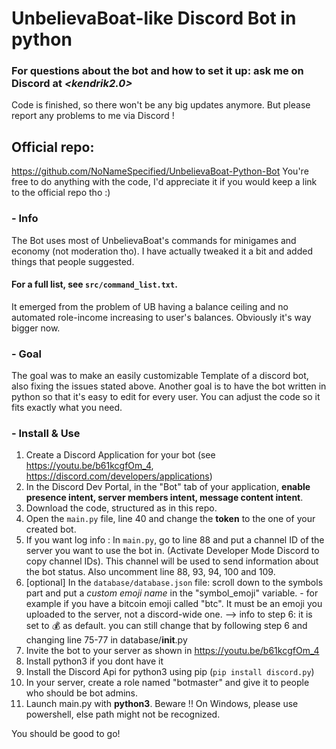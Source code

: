 # **UnbelievaBoat-like Discord Bot in python**
### For questions about the bot and how to set it up: ask me on Discord at *<kendrik2.0>*

Code is finished, so there won't be any big updates anymore.
But please report any problems to me via Discord !

## Official repo:   
https://github.com/NoNameSpecified/UnbelievaBoat-Python-Bot
You're free to do anything with the code, I'd appreciate it if you would keep a link to the official repo tho :)


### - Info
The Bot uses most of UnbelievaBoat's commands for minigames and economy (not moderation tho).
I have actually tweaked it a bit and added things that people suggested. 
#### For a full list, see `src/command_list.txt`.
It emerged from the problem of UB having a balance ceiling and no automated role-income increasing to user's balances.
Obviously it's way bigger now.

### - Goal
The goal was to make an easily customizable Template of a discord bot, also fixing the issues stated above.
Another goal is to have the bot written in python so that it's easy to edit for every user. You can adjust the code so it fits exactly what you need.

### - Install & Use
1. Create a Discord Application for your bot (see https://youtu.be/b61kcgfOm_4, https://discord.com/developers/applications)
2. In the Discord Dev Portal, in the "Bot" tab of your application, **enable presence intent, server members intent, message content intent**.
3. Download the code, structured as in this repo.
4. Open the `main.py` file, line 40 and change the **token** to the one of your created bot.
5. If you want log info : In `main.py`, go to line 88 and put a channel ID of the server you want to use the bot in. (Activate Developer Mode Discord to copy channel IDs). This channel will be used to send information about the bot status. Also uncomment line 88, 93, 94, 100 and 109.
7. [optional] In the `database/database.json` file: scroll down to the symbols part and put a *custom emoji name* in the "symbol_emoji" variable. - for example if you have a bitcoin emoji called "btc". It must be an emoji you uploaded to the server, not a discord-wide one.
    --> info to step 6: it is set to 💰 as default. you can still change that by following step 6 and changing line 75-77 in database/__init__.py
8. Invite the bot to your server as shown in https://youtu.be/b61kcgfOm_4
9. Install python3 if you dont have it
10. Install the Discord Api for python3 using pip (`pip install discord.py`)
11. In your server, create a role named "botmaster" and give it to people who should be bot admins.
12. Launch main.py with **python3**. Beware !! On Windows, please use powershell, else path might not be recognized.

You should be good to go!
